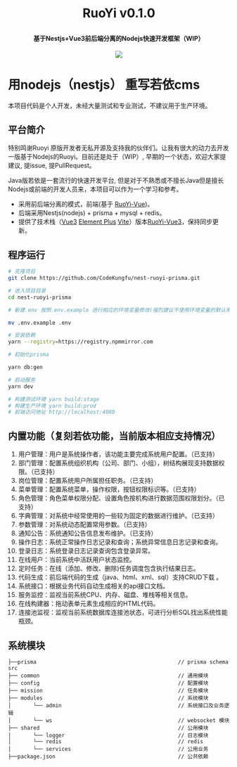 <h1 align="center" style="margin: 30px 0 30px; font-weight: bold;">RuoYi v0.1.0</h1>
<h4 align="center">基于Nestjs+Vue3前后端分离的Nodejs快速开发框架（WIP）</h4>
<p align="center">
	<a href="https://github.com/CodeKungfu/ruoyi-vue3/blob/master/LICENSE"><img src="https://img.shields.io/github/license/mashape/apistatus.svg"></a>
</p>

# 用nodejs（nestjs） 重写若依cms

本项目代码是个人开发，未经大量测试和专业测试，不建议用于生产环境。

## 平台简介

特别鸣谢Ruoyi 原版开发者无私开源及支持我的伙伴们。让我有很大的动力去开发一版基于Nodejs的Ruoyi。目前还是处于（WIP）, 早期的一个状态，欢迎大家提建议, 提issue, 提PullRequest。

Java版若依是一套流行的快速开发平台, 但是对于不熟悉或不擅长Java但是擅长Nodejs或前端的开发人员来，本项目可以作为一个学习和参考。

* 采用前后端分离的模式，前端(基于 [RuoYi-Vue](https://github.com/CodeKungfu/ruoyi-vue3))。
* 后端采用Nestjs(nodejs) + prisma + mysql + redis。
* 提供了技术栈（[Vue3](https://v3.cn.vuejs.org) [Element Plus](https://element-plus.org/zh-CN) [Vite](https://cn.vitejs.dev)）版本[RuoYi-Vue3](https://github.com/CodeKungfu/ruoyi-vue3)，保持同步更新。

## 程序运行

```bash
# 克隆项目
git clone https://github.com/CodeKungfu/nest-ruoyi-prisma.git

# 进入项目目录
cd nest-ruoyi-prisma

# 新建.env 按照.env.example 进行相应的环境变量修改(强烈建议不使用环境变量的默认用户名密码,避免不必要麻烦)

mv .env.example .env

# 安装依赖
yarn --registry=https://registry.npmmirror.com

# 初始化prisma

yarn db:gen

# 启动服务
yarn dev

# 构建测试环境 yarn build:stage
# 构建生产环境 yarn build:prod
# 前端访问地址 http://localhost:4080
```

## 内置功能（复刻若依功能，当前版本相应支持情况）

1.  用户管理：用户是系统操作者，该功能主要完成系统用户配置。（已支持）
2.  部门管理：配置系统组织机构（公司、部门、小组），树结构展现支持数据权限。（已支持）
3.  岗位管理：配置系统用户所属担任职务。（已支持）
4.  菜单管理：配置系统菜单，操作权限，按钮权限标识等。（已支持）
5.  角色管理：角色菜单权限分配、设置角色按机构进行数据范围权限划分。（已支持）
6.  字典管理：对系统中经常使用的一些较为固定的数据进行维护。（已支持）
7.  参数管理：对系统动态配置常用参数。（已支持）
8.  通知公告：系统通知公告信息发布维护。（已支持）
9.  操作日志：系统正常操作日志记录和查询；系统异常信息日志记录和查询。
10. 登录日志：系统登录日志记录查询包含登录异常。
11. 在线用户：当前系统中活跃用户状态监控。
12. 定时任务：在线（添加、修改、删除)任务调度包含执行结果日志。
13. 代码生成：前后端代码的生成（java、html、xml、sql）支持CRUD下载 。
14. 系统接口：根据业务代码自动生成相关的api接口文档。
15. 服务监控：监视当前系统CPU、内存、磁盘、堆栈等相关信息。
16. 在线构建器：拖动表单元素生成相应的HTML代码。
17. 连接池监视：监视当前系统数据库连接池状态，可进行分析SQL找出系统性能瓶颈。

## 系统模块

~~~
├──prisma                                             // prisma schema
src     
├── common                                            // 通用模块
├── config                                            // 配置模块
├── mission                                           // 任务模块
├── modules                                           // 系统模块
│       └── admin                                     // 系统接口及业务逻辑
│       └── ws                                        // websocket 模块
├── shared                                            // 公用模块
│       └── logger                                    // 日志模块
│       └── redis                                     // redis
│       └── services                                  // 公用业务
├──package.json                                       // 公共依赖
